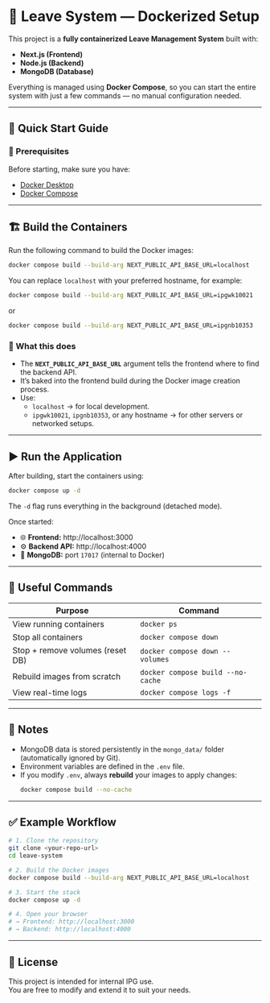 # 🏢 Leave System — Dockerized Setup

This project is a **fully containerized Leave Management System** built with:
- **Next.js (Frontend)**
- **Node.js (Backend)**
- **MongoDB (Database)**

Everything is managed using **Docker Compose**, so you can start the entire system with just a few commands — no manual configuration needed.

---

## 🚀 Quick Start Guide

### 🧩 Prerequisites
Before starting, make sure you have:
- [Docker Desktop](https://www.docker.com/products/docker-desktop/)
- [Docker Compose](https://docs.docker.com/compose/install/)

---

## 🏗️ Build the Containers

Run the following command to build the Docker images:

```bash
docker compose build --build-arg NEXT_PUBLIC_API_BASE_URL=localhost
```

You can replace `localhost` with your preferred hostname, for example:
```bash
docker compose build --build-arg NEXT_PUBLIC_API_BASE_URL=ipgwk10021
```
or
```bash
docker compose build --build-arg NEXT_PUBLIC_API_BASE_URL=ipgnb10353
```

### 🧠 What this does
- The **`NEXT_PUBLIC_API_BASE_URL`** argument tells the frontend where to find the backend API.
- It’s baked into the frontend build during the Docker image creation process.
- Use:
  - `localhost` → for local development.
  - `ipgwk10021`, `ipgnb10353`, or any hostname → for other servers or networked setups.

---

## ▶️ Run the Application

After building, start the containers using:

```bash
docker compose up -d
```

The `-d` flag runs everything in the background (detached mode).

Once started:
- 🌐 **Frontend:** http://localhost:3000  
- ⚙️ **Backend API:** http://localhost:4000  
- 💾 **MongoDB:** port `17017` (internal to Docker)

---

## 🧰 Useful Commands

| Purpose | Command |
|----------|----------|
| View running containers | `docker ps` |
| Stop all containers | `docker compose down` |
| Stop + remove volumes (reset DB) | `docker compose down --volumes` |
| Rebuild images from scratch | `docker compose build --no-cache` |
| View real-time logs | `docker compose logs -f` |

---

## 🧾 Notes

- MongoDB data is stored persistently in the `mongo_data/` folder (automatically ignored by Git).
- Environment variables are defined in the `.env` file.
- If you modify `.env`, always **rebuild** your images to apply changes:
  ```bash
  docker compose build --no-cache
  ```

---

## ✅ Example Workflow

```bash
# 1. Clone the repository
git clone <your-repo-url>
cd leave-system

# 2. Build the Docker images
docker compose build --build-arg NEXT_PUBLIC_API_BASE_URL=localhost

# 3. Start the stack
docker compose up -d

# 4. Open your browser
# → Frontend: http://localhost:3000
# → Backend: http://localhost:4000
```

---

## 📜 License
This project is intended for internal IPG use.  
You are free to modify and extend it to suit your needs.
